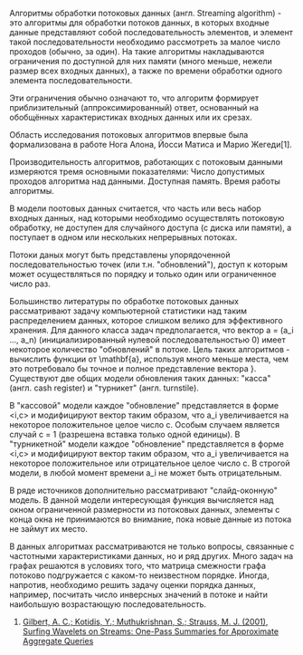 Алгоритмы обработки потоковых данных (англ. Streaming algorithm) - это алгоритмы для обработки потоков данных, в которых входные данные представляют собой последовательность элементов, и элемент такой последовательности необходимо рассмотреть за малое число проходов (обычно, за один). На такие алгоритмы накладываются ограничения по доступной для них памяти (много меньше, нежели размер всех входных данных), а также по времени обработки одного элемента последовательности.

Эти ограничения обычно означают то, что алгоритм формирует приблизительный (аппроксимированный) ответ, основанный на обобщённых характеристиках входных данных или их срезах.

Область исследования потоковых алгоритмов впервые была формализована в работе Нога Алона, Йосси Матиса и Марио Жегеди[1]. 

Производительность алгоритмов, работающих с потоковым данными измеряются тремя основными показателями:
    Число допустимых проходов алгоритма над данными.
    Доступная память.
    Время работы алгоритмы.
  
В модели поотовых данных считается, что часть или весь набор входных данных, над которыми необходимо осуществлять потоковую обработку, не доступен для случайного доступа (с диска или памяти), а поступает в одном или нескольких непрерывных потоках.

Потоки даных могут быть представлены упорядоченной последовательностью точек (или т.н. "обновлений"), доступ к которым может осуществляться по порядку и только один или ограниченное число раз.

Большинство литературы по обработке потоковых данных рассматривают задачу компьютерной статистики над таким распределением данных, которое слишком велико для эффективного хранения. Для данного класса задач предполагается, что вектор a = (a_i ..., a_n) (инициализированный нулевой последовательностью 0) имеет некоторое количество "обновлений" в потоке. Цель таких алгоритмов - вычислить функции от \mathbf{a}, используя много меньше места, чем это потребовало бы точное и полное представление вектора }. Существуют две общих модели обновления таких данных: "касса" (англ. cash register) и "турникет" (англ. turnstile).

В "кассовой" модели каждое "обновление" представляется в форме <i,c> и модифицируют вектор таким образом, что a_i увеличивается на некоторое положительное целое число c. Особым случаем является случай c = 1 (разрешена вставка только одной единицы). В "турникетной" модели каждое "обновление" представляется в форме <i,c> и модифицируют вектор таким образом, что a_i увеличивается на некоторое положительное или отрицательное целое число c. В строгой модели, в любой момент времени a_i не может быть отрицательным.

В ряде источников дополнительно рассматривают "слайд-оконную" модель. В данной модели интересующая функция вычисляется над окном ограниченной размерности из потоковых данных, элементы с конца окна не принимаются во внимание, пока новые данные из потока не займут их место.

В данных алгоритмах рассматриваются не только вопросы, связанные с частотными характеристиками данных, но и ряд других. Много задач на графах решаются в условиях того, что матрица смежности графа потоково подгружается с каком-то неизвестном порядке. Иногда, напротив, необходимо решить задачу оценки порядка данных, например, посчитать число инверсных значений в потоке и найти наибольшую возрастающую последовательность.

1. <a href="http://www.vldb.org/conf/2001/P079.pdf">Gilbert, A. C.; Kotidis, Y.; Muthukrishnan, S.; Strauss, M. J. (2001), Surfing Wavelets on Streams: One-Pass Summaries for Approximate Aggregate Queries</a>
